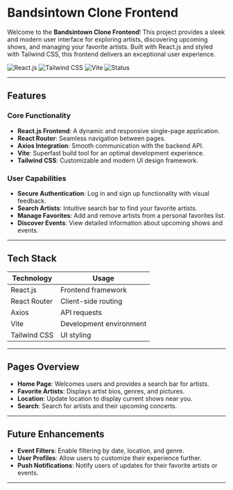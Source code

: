 # Bandsintown Clone Frontend

Welcome to the **Bandsintown Clone Frontend**! This project provides a sleek and modern user interface for exploring artists, discovering upcoming shows, and managing your favorite artists. Built with React.js and styled with Tailwind CSS, this frontend delivers an exceptional user experience.

![React.js](https://img.shields.io/badge/React.js-18.0-blue) ![Tailwind CSS](https://img.shields.io/badge/TailwindCSS-3.0-blueviolet) ![Vite](https://img.shields.io/badge/Vite-4.0-yellow) ![Status](https://img.shields.io/badge/Status-Active-brightgreen)

---

## Features

### Core Functionality

- **React.js Frontend**: A dynamic and responsive single-page application.
- **React Router**: Seamless navigation between pages.
- **Axios Integration**: Smooth communication with the backend API.
- **Vite**: Superfast build tool for an optimal development experience.
- **Tailwind CSS**: Customizable and modern UI design framework.

### User Capabilities

- **Secure Authentication**: Log in and sign up functionality with visual feedback.
- **Search Artists**: Intuitive search bar to find your favorite artists.
- **Manage Favorites**: Add and remove artists from a personal favorites list.
- **Discover Events**: View detailed information about upcoming shows and events.

---

## Tech Stack

| **Technology** | **Usage**               |
| -------------- | ----------------------- |
| React.js       | Frontend framework      |
| React Router   | Client-side routing     |
| Axios          | API requests            |
| Vite           | Development environment |
| Tailwind CSS   | UI styling              |

---

## Pages Overview

- **Home Page**: Welcomes users and provides a search bar for artists.
- **Favorite Artists**: Displays artist bios, genres, and pictures.
- **Location**: Update location to display current shows near you.
- **Search**: Search for artists and their upcoming concerts.

---

## Future Enhancements

- **Event Filters**: Enable filtering by date, location, and genre.
- **User Profiles**: Allow users to customize their experience further.
- **Push Notifications**: Notify users of updates for their favorite artists or events.

---
